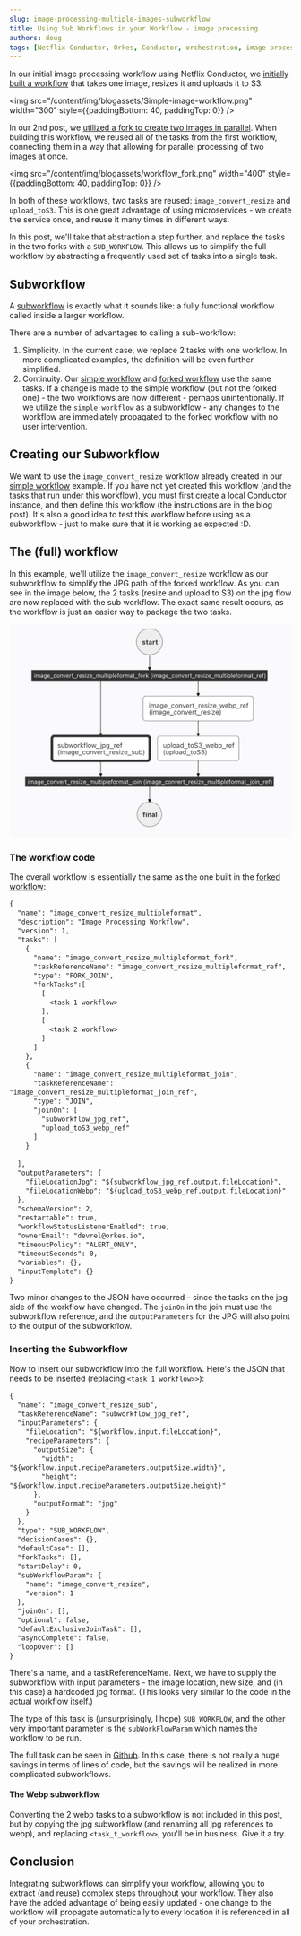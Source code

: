 ```yaml
---
slug: image-processing-multiple-images-subworkflow
title: Using Sub Workflows in your Workflow - image processing
authors: doug
tags: [Netflix Conductor, Orkes, Conductor, orchestration, image processing, fork, subworkflow, tutorial,2022]
---
```


In our initial image processing workflow using Netflix Conductor, we [initially built a workflow](image-processing-workflow-with-conductor) that takes one image, resizes it and uploads it to S3.

<img src="/content/img/blogassets/Simple-image-workflow.png" width="300" style={{paddingBottom: 40, paddingTop: 0}} />

In our 2nd post, we [utilized a fork to create two images in parallel](image-processing-multiple-images-forks).  When building this workflow, we reused all of the tasks from the first workflow, connecting them in a way that allowing for parallel processing of two images at once.

<img src="/content/img/blogassets/workflow_fork.png" width="400" style={{paddingBottom: 40, paddingTop: 0}} />


In both of these workflows, two tasks are reused: ```image_convert_resize``` and ```upload_toS3```.  This is one great advantage of using microservices - we create the service once, and reuse it many times in different ways.

In this post, we'll take that abstraction a step further, and replace the tasks in the two forks with a ```SUB_WORKFLOW```. This allows us to simplify the full workflow by abstracting a frequently used set of tasks into a single task.

<!--truncate -->

## Subworkflow

A [subworkflow](/content/docs/reference-docs/sub-workflow-task) is exactly what it sounds like: a fully functional workflow called inside a larger workflow.

There are a number of advantages to calling a sub-workflow:

1. Simplicity.  In the current case, we replace 2 tasks with one workflow.  In more complicated examples, the definition will be even further simplified. 
2. Continuity.  Our [simple workflow](image-processing-workflow-with-conductor) and [forked workflow](image-processing-multiple-images-forks) use the same tasks.  If a change is made to the simple workflow (but not the forked one) - the two workflows are now different - perhaps unintentionally.  If we utilize the ```simple workflow``` as a subworkflow - any changes to the workflow are immediately propagated to the forked workflow with no user intervention.

## Creating our Subworkflow

We want to use the ```image_convert_resize``` workflow already created in our [simple workflow](image-processing-workflow-with-conductor) example.  If you have not yet created this workflow (and the tasks that run under this workflow), you must first create a local Conductor instance, and then define this workflow (the instructions are in the blog post).  It's also a good idea to test this workflow before using as a subworkflow - just to make sure that it is working as expected :D.


## The (full) workflow

In this example, we'll utilize the ```image_convert_resize``` workflow as our subworkflow to simplify the JPG path of the forked workflow.  As you can see in the image below, the 2 tasks (resize and upload to S3) on the jpg flow are now replaced with the sub workflow.  The exact same result occurs, as the workflow is just an easier way to package the two tasks.

![](./assets/subworkflow-example.png)


### The workflow code

The overall workflow is essentially the same as the one built in the [forked workflow](image-processing-multiple-images-forks):

```
{
  "name": "image_convert_resize_multipleformat",
  "description": "Image Processing Workflow",
  "version": 1,
  "tasks": [
    {
      "name": "image_convert_resize_multipleformat_fork",
      "taskReferenceName": "image_convert_resize_multipleformat_ref",
      "type": "FORK_JOIN",
      "forkTasks":[
        [
          <task 1 workflow>
        ],
        [
          <task 2 workflow>
        ]
      ]
    },
    {
      "name": "image_convert_resize_multipleformat_join",
      "taskReferenceName": "image_convert_resize_multipleformat_join_ref",
      "type": "JOIN",
      "joinOn": [
        "subworkflow_jpg_ref",
        "upload_toS3_webp_ref"
      ]
    }
    
  ],
  "outputParameters": {
    "fileLocationJpg": "${subworkflow_jpg_ref.output.fileLocation}",
    "fileLocationWebp": "${upload_toS3_webp_ref.output.fileLocation}"
  },
  "schemaVersion": 2,
  "restartable": true,
  "workflowStatusListenerEnabled": true,
  "ownerEmail": "devrel@orkes.io",
  "timeoutPolicy": "ALERT_ONLY",
  "timeoutSeconds": 0,
  "variables": {},
  "inputTemplate": {}
}

```

Two minor changes to the JSON have occurred - since the tasks on the jpg side of the workflow have changed. The ```joinOn``` in the join must use the subworkflow reference, and the ```outputParameters``` for the JPG will also point to the output of the subworkflow.


### Inserting the Subworkflow

Now to insert our subworkflow into the full workflow.  Here's the JSON that needs to be inserted (replacing ```<task 1 workflow>>```):

```
{
  "name": "image_convert_resize_sub",
  "taskReferenceName": "subworkflow_jpg_ref",
  "inputParameters": {
    "fileLocation": "${workflow.input.fileLocation}",
    "recipeParameters": {
      "outputSize": {
        "width": "${workflow.input.recipeParameters.outputSize.width}",
        "height": "${workflow.input.recipeParameters.outputSize.height}"
      },
      "outputFormat": "jpg"
    }
  },
  "type": "SUB_WORKFLOW",
  "decisionCases": {},
  "defaultCase": [],
  "forkTasks": [],
  "startDelay": 0,
  "subWorkflowParam": {
    "name": "image_convert_resize",
    "version": 1
  },
  "joinOn": [],
  "optional": false,
  "defaultExclusiveJoinTask": [],
  "asyncComplete": false,
  "loopOver": []
}
```

There's a name, and a taskReferenceName. Next, we have to supply the subworkflow with input parameters - the image location, new size, and (in this case) a hardcoded jpg format.  (This looks very similar to the code in the actual workflow itself.)

The type of this task is (unsurprisingly, I hope) ```SUB_WORKFLOW```, and the other very important parameter is the ```subWorkFlowParam``` which names the workflow to be run.


The full task can be seen in [Github](https://github.com/orkes-io/orkesworkers/blob/main/data/workflow/image_convert_resize_multipleformat_subworkflow.json).  In this case, there is not really a huge savings in terms of lines of code, but the savings will be realized in more complicated subworkflows.

#### The Webp subworkflow

Converting the 2 webp tasks to a subworkflow is not included in this post, but by copying the jpg subworkflow (and renaming all jpg references to webp), and replacing ```<task_t_workflow>```, you'll be in business.  Give it a try.

## Conclusion

Integrating subworkflows can simplify your workflow, allowing you to extract (and reuse) complex steps throughout your workflow.  They also have the added advantage of being easily updated - one change to the workflow will propagate automatically to every location it is referenced in all of your orchestration.



